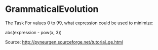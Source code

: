 # GrammaticalEvolution
The Task
For values 0 to 99, what expression could be used to minimize:

abs(expression - pow(x, 3))

Source: http://pyneurgen.sourceforge.net/tutorial_ge.html
